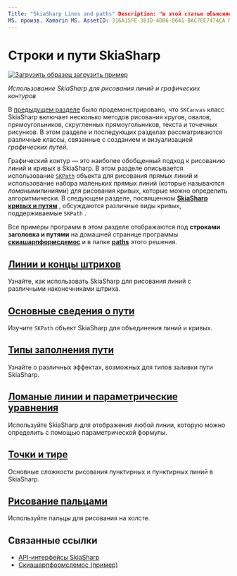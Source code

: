 ```yaml
---
Title: "SkiaSharp Lines and paths" Description: "в этой статье объясняется, как использовать SkiaSharp для рисования линий и графических путей в Xamarin.Forms приложениях, а также демонстрируется пример кода".
MS. произв. Xamarin MS. AssetID: 316A15FE-383D-4D06-8641-BAC7EE7474CA MS. Technology: Xamarin-skiasharp Автор: давидбритч MS. author: дабритч МС. Дата: 03/10/2017 No-Loc: [ Xamarin.Forms , Xamarin.Essentials ]
---
```


# <a name="skiasharp-lines-and-paths"></a>Строки и пути SkiaSharp

[![Загрузить образец](~/media/shared/download.png) загрузить пример](https://docs.microsoft.com/samples/xamarin/xamarin-forms-samples/skiasharpforms-demos)

_Использование SkiaSharp для рисования линий и графических контуров_

В [предыдущем разделе](~/xamarin-forms/user-interface/graphics/skiasharp/basics/index.md) было продемонстрировано, что `SKCanvas` класс SkiaSharp включает несколько методов рисования кругов, овалов, прямоугольников, скругленных прямоугольников, текста и точечных рисунков. В этом разделе и последующих разделах рассматриваются различные классы, связанные с созданием и визуализацией *графических путей*.

Графический контур — это наиболее обобщенный подход к рисованию линий и кривых в SkiaSharp. В этом разделе описывается использование [`SKPath`](xref:SkiaSharp.SKPath) объекта для рисования прямых линий и использование набора маленьких прямых линий (которые называются *ломаными*линиями) для рисования кривых, которые можно определить алгоритмически. В следующем разделе, посвященном [**SkiaSharp кривых и путям**](../curves/index.md) , обсуждаются различные виды кривых, поддерживаемые `SKPath` .

Все примеры программ в этом разделе отображаются под **строками заголовка и путями** на домашней странице программы [**скиашарпформсдемос**](https://docs.microsoft.com/samples/xamarin/xamarin-forms-samples/skiasharpforms-demos) и в папке [**paths**](https://github.com/xamarin/xamarin-forms-samples/tree/master/SkiaSharpForms/Demos/Demos/SkiaSharpFormsDemos/Paths) этого решения.

## <a name="lines-and-stroke-caps"></a>[Линии и концы штрихов](lines.md)

Узнайте, как использовать SkiaSharp для рисования линий с различными наконечниками штриха.

## <a name="path-basics"></a>[Основные сведения о пути](paths.md)

Изучите `SKPath` объект SkiaSharp для объединения линий и кривых.

## <a name="the-path-fill-types"></a>[Типы заполнения пути](fill-types.md)

Узнайте о различных эффектах, возможных для типов заливки пути SkiaSharp.

## <a name="polylines-and-parametric-equations"></a>[Ломаные линии и параметрические уравнения](polylines.md)

Используйте SkiaSharp для отображения любой линии, которую можно определить с помощью параметрической формулы.

## <a name="dots-and-dashes"></a>[Точки и тире](dots.md)

Основные сложности рисования пунктирных и пунктирных линий в SkiaSharp.

## <a name="finger-painting"></a>[Рисование пальцами](finger-paint.md)

Используйте пальцы для рисования на холсте.

## <a name="related-links"></a>Связанные ссылки

- [API-интерфейсы SkiaSharp](https://docs.microsoft.com/dotnet/api/skiasharp)
- [Скиашарпформсдемос (пример)](https://docs.microsoft.com/samples/xamarin/xamarin-forms-samples/skiasharpforms-demos)
